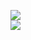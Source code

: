 [![](https://img.shields.io/badge/Made%20With-Github%20Spray-lightgrey.svg?style=for-the-badge&logo=github)](https://github.com/Annihil/github-spray#29886)  
[![](https://i.imgur.com/2DrTn0Z.gif)](https://github.com/Annihil/github-spray)